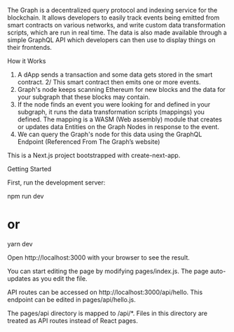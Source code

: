 The Graph is a decentralized query protocol and indexing service for the blockchain. It allows developers to easily track events being emitted from smart contracts on various networks, and write custom data transformation scripts, which are run in real time. The data is also made available through a simple GraphQL API which developers can then use to display things on their frontends.

How it Works

1) A dApp sends a transaction and some data gets stored in the smart contract. 2/ This smart contract then emits one or more events.
2) Graph's node keeps scanning Ethereum for new blocks and the data for your subgraph that these blocks may contain.
3) If the node finds an event you were looking for and defined in your subgraph, it runs the data transformation scripts (mappings) you defined. The mapping is a WASM (Web assembly) module that creates or updates data Entities on the Graph Nodes in response to the event.
4) We can query the Graph's node for this data using the GraphQL Endpoint
(Referenced From The Graph’s website)

This is a Next.js project bootstrapped with create-next-app.

Getting Started

First, run the development server:

npm run dev
# or
yarn dev


Open http://localhost:3000 with your browser to see the result.

You can start editing the page by modifying pages/index.js. The page auto-updates as you edit the file.

API routes can be accessed on http://localhost:3000/api/hello. This endpoint can be edited in pages/api/hello.js.

The pages/api directory is mapped to /api/*. Files in this directory are treated as API routes instead of React pages.
